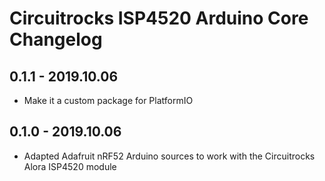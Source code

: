 # Circuitrocks ISP4520 Arduino Core Changelog

## 0.1.1 - 2019.10.06

- Make it a custom package for PlatformIO

## 0.1.0 - 2019.10.06

- Adapted Adafruit nRF52 Arduino sources to work with the Circuitrocks Alora ISP4520 module
